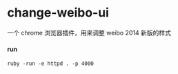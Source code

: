 change-weibo-ui
===============
一个 chrome 浏览器插件，用来调整 weibo 2014 新版的样式


#### run
`ruby -run -e httpd . -p 4000`